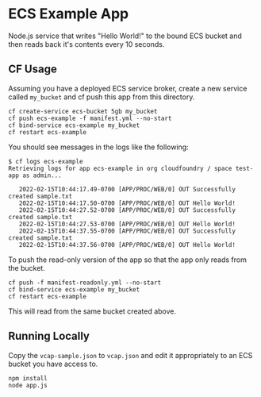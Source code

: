 # ECS Example App

Node.js service that writes "Hello World!" to the bound ECS bucket and then reads back it's contents every 10 seconds.

## CF Usage

Assuming you have a deployed ECS service broker, create a new service called `my_bucket` and cf push this app from this directory.

```shell
cf create-service ecs-bucket 5gb my_bucket
cf push ecs-example -f manifest.yml --no-start
cf bind-service ecs-example my_bucket
cf restart ecs-example
```

You should see messages in the logs like the following:

```shell
$ cf logs ecs-example
Retrieving logs for app ecs-example in org cloudfoundry / space test-app as admin...

   2022-02-15T10:44:17.49-0700 [APP/PROC/WEB/0] OUT Successfully created sample.txt
   2022-02-15T10:44:17.50-0700 [APP/PROC/WEB/0] OUT Hello World!
   2022-02-15T10:44:27.52-0700 [APP/PROC/WEB/0] OUT Successfully created sample.txt
   2022-02-15T10:44:27.53-0700 [APP/PROC/WEB/0] OUT Hello World!
   2022-02-15T10:44:37.55-0700 [APP/PROC/WEB/0] OUT Successfully created sample.txt
   2022-02-15T10:44:37.56-0700 [APP/PROC/WEB/0] OUT Hello World!
```

To push the read-only version of the app so that the app only reads from the bucket.

```shell
cf push -f manifest-readonly.yml --no-start
cf bind-service ecs-example my_bucket
cf restart ecs-example
```

This will read from the same bucket created above.

## Running Locally

Copy the `vcap-sample.json` to `vcap.json` and edit it appropriately to an ECS bucket you have access to.

```shell
npm install
node app.js
```
